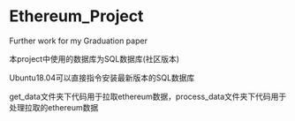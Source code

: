 # Ethereum_Project
Further work for my Graduation paper

本project中使用的数据库为SQL数据库(社区版本)

Ubuntu18.04可以直接指令安装最新版本的SQL数据库

get_data文件夹下代码用于拉取ethereum数据，process_data文件夹下代码用于处理拉取的ethereum数据